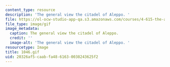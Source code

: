 ```yaml
---
content_type: resource
description: 'The general view the citadel of Aleppo. '
file: https://ol-ocw-studio-app-qa.s3.amazonaws.com/courses/4-615-the-architecture-of-cairo-spring-2002/20326af5caabfa4861630038243625f2_1046.gif
file_type: image/gif
image_metadata:
  caption: The general view the citadel of Aleppo.
  credit: ''
  image-alt: 'The general view the citadel of Aleppo. '
resourcetype: Image
title: 1046.gif
uid: 20326af5-caab-fa48-6163-0038243625f2
---
```

